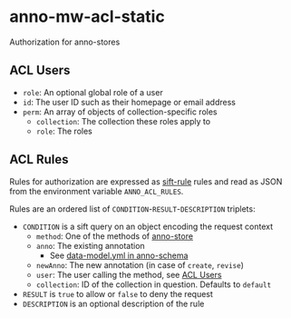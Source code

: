 # anno-mw-acl-static
Authorization for anno-stores

## ACL Users

* `role`: An optional global role of a user
* `id`: The user ID such as their homepage or email address
* `perm`: An array of objects of collection-specific roles
  * `collection`: The collection these roles apply to
  * `role`: The roles

## ACL Rules

Rules for authorization are expressed as
[sift-rule](https://github.com/kba/sift-rule) rules and read as JSON from the
environment variable `ANNO_ACL_RULES`.

Rules are an ordered list of `CONDITION`-`RESULT`-`DESCRIPTION` triplets:

* `CONDITION` is a sift query on an object encoding the request context
  * `method`: One of the methods of [anno-store](https://github.com/kba/anno/tree/master/anno-store)
  * `anno`: The existing annotation
    * See [data-model.yml in anno-schema](https://github.com/kba/anno/tree/master/anno-schema/data-model.yml)
  * `newAnno`: The new annotation (in case of `create`, `revise`)
  * `user`: The user calling the method, see [ACL Users](#acl-users)
  * `collection`: ID of the collection in question. Defaults to `default`
* `RESULT` is `true` to allow or `false` to deny the request
* `DESCRIPTION` is an optional description of the rule
